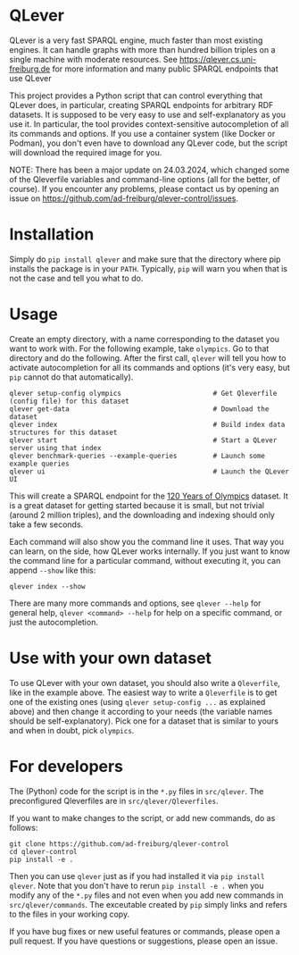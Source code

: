 # QLever

QLever is a very fast SPARQL engine, much faster than most existing engines. It
can handle graphs with more than hundred billion triples on a single machine
with moderate resources. See https://qlever.cs.uni-freiburg.de for more
information and many public SPARQL endpoints that use QLever

This project provides a Python script that can control everything that QLever
does, in particular, creating SPARQL endpoints for arbitrary RDF datasets. It
is supposed to be very easy to use and self-explanatory as you use it. In
particular, the tool provides context-sensitive autocompletion of all its
commands and options. If you use a container system (like Docker or Podman),
you don't even have to download any QLever code, but the script will download
the required image for you.

NOTE: There has been a major update on 24.03.2024, which changed some of the
Qleverfile variables and command-line options (all for the better, of course).
If you encounter any problems, please contact us by opening an issue on
https://github.com/ad-freiburg/qlever-control/issues.

# Installation

Simply do `pip install qlever` and make sure that the directory where pip
installs the package is in your `PATH`. Typically, `pip` will warn you when
that is not the case and tell you what to do.

# Usage

Create an empty directory, with a name corresponding to the dataset you want to
work with. For the following example, take `olympics`. Go to that directory
and do the following. After the first call, `qlever` will tell you how to
activate autocompletion for all its commands and options (it's very easy, but
`pip` cannot do that automatically).

```
qlever setup-config olympics                       # Get Qleverfile (config file) for this dataset
qlever get-data                                    # Download the dataset
qlever index                                       # Build index data structures for this dataset
qlever start                                       # Start a QLever server using that index
qlever benchmark-queries --example-queries         # Launch some example queries
qlever ui                                          # Launch the QLever UI
```

This will create a SPARQL endpoint for the [120 Years of
Olympics](https://github.com/wallscope/olympics-rdf) dataset. It is a great
dataset for getting started because it is small, but not trivial (around 2
million triples), and the downloading and indexing should only take a few
seconds.

Each command will also show you the command line it uses. That way you can
learn, on the side, how QLever works internally. If you just want to know the
command line for a particular command, without executing it, you can append
`--show` like this:

```
qlever index --show
```

There are many more commands and options, see `qlever --help` for general help,
`qlever <command> --help` for help on a specific command, or just the
autocompletion.

# Use with your own dataset

To use QLever with your own dataset, you should also write a `Qleverfile`, like
in the example above. The easiest way to write a `Qleverfile` is to get one of
the existing ones (using `qlever setup-config ...` as explained above) and then
change it according to your needs (the variable names should be self-explanatory).
Pick one for a dataset that is similar to yours and when in doubt, pick `olympics`.

# For developers

The (Python) code for the script is in the `*.py` files in `src/qlever`. The
preconfigured Qleverfiles are in `src/qlever/Qleverfiles`.

If you want to make changes to the script, or add new commands, do as follows:

```
git clone https://github.com/ad-freiburg/qlever-control
cd qlever-control
pip install -e .
```

Then you can use `qlever` just as if you had installed it via `pip install
qlever`. Note that you don't have to rerun `pip install -e .` when you modify
any of the `*.py` files and not even when you add new commands in
`src/qlever/commands`. The exceutable created by `pip` simply links and refers
to the files in your working copy.

If you have bug fixes or new useful features or commands, please open a pull
request. If you have questions or suggestions, please open an issue.
